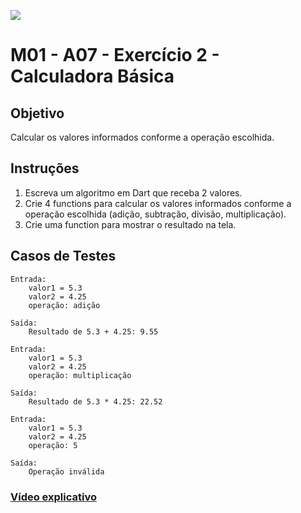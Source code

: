 ﻿![](https://i.imgur.com/xG74tOh.png)

# M01 - A07 - Exercício 2 - Calculadora Básica

## Objetivo

Calcular os valores informados conforme a operação escolhida.

## Instruções

1. Escreva um algoritmo em Dart que receba 2 valores.
2. Crie 4 functions para calcular os valores informados conforme a operação escolhida (adição, subtração, divisão, multiplicação).
3. Crie uma function para mostrar o resultado na tela.

## Casos de Testes

```
Entrada:
	valor1 = 5.3
	valor2 = 4.25
	operação: adição

Saída:
	Resultado de 5.3 + 4.25: 9.55
```

```
Entrada:
	valor1 = 5.3
	valor2 = 4.25
	operação: multiplicação

Saída:
	Resultado de 5.3 * 4.25: 22.52
```

```
Entrada:
	valor1 = 5.3
	valor2 = 4.25
	operação: 5

Saída:
	Operação inválida
```

### [Vídeo explicativo](https://drive.google.com/file/d/1i7tsAVG5kWdTPy3BrMdSRLHSMJy_5rHV/view?usp=sharing)
